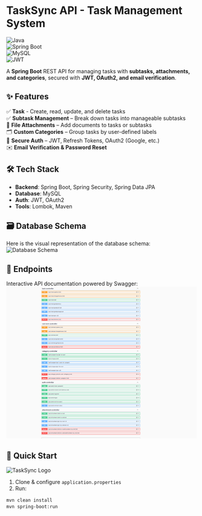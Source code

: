# TaskSync API - Task Management System  

![Java](https://img.shields.io/badge/java-%23ED8B00.svg?style=for-the-badge&logo=openjdk&logoColor=white)  
![Spring Boot](https://img.shields.io/badge/Spring_Boot-F2F4F9?style=for-the-badge&logo=spring-boot)  
![MySQL](https://img.shields.io/badge/mysql-%2300f.svg?style=for-the-badge&logo=mysql&logoColor=white)  
![JWT](https://img.shields.io/badge/JWT-black?style=for-the-badge&logo=JSON%20web%20tokens)  

A **Spring Boot** REST API for managing tasks with **subtasks, attachments, and categories**, secured with **JWT, OAuth2, and email verification**.  

## ✨ Features  
✅ **Task** - Create, read, update, and delete tasks  
✅ **Subtask Management** – Break down tasks into manageable subtasks <br>
📎 **File Attachments** – Add documents to tasks or subtasks  
🗂 **Custom Categories** – Group tasks by user-defined labels  
🔐 **Secure Auth** – JWT, Refresh Tokens, OAuth2 (Google, etc.)  
✉️ **Email Verification & Password Reset**  

## 🛠 Tech Stack  
- **Backend**: Spring Boot, Spring Security, Spring Data JPA  
- **Database**: MySQL  
- **Auth**: JWT, OAuth2  
- **Tools**: Lombok, Maven  

## 🗃 Database Schema
Here is the visual representation of the database schema:
![Database Schema](./Screen_Shots/DATABASE_SCHEMEA.png)

## 🧪 Endpoints
Interactive API documentation powered by Swagger:  
![Swagger UI](./Screen_Shots/ENDPOINTS.png)

## 🚀 Quick Start  

![TaskSync Logo](https://raw.githubusercontent.com/MohamedAbdelaziz177/TaskSync-API/master/logo.png)
1. Clone & configure `application.properties`  
2. Run:  
```bash 
mvn clean install  
mvn spring-boot:run


